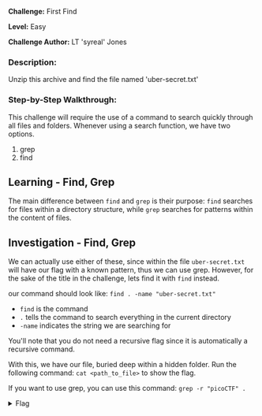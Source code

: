 **Challenge:** First Find

**Level:** Easy

**Challenge Author:** LT 'syreal' Jones

### Description: 
Unzip this archive and find the file named 'uber-secret.txt'

### Step-by-Step Walkthrough:
This challenge will require the use of a command to search quickly through all files and folders. Whenever using a search function, we have two options. 

1. grep
2. find

## Learning - Find, Grep
The main difference between `find` and `grep` is their purpose: `find` searches for files within a directory structure, while `grep` searches for patterns within the content of files. 

## Investigation - Find, Grep
We can actually use either of these, since within the file `uber-secret.txt` will have our flag with a known pattern, thus we can use grep. However, for the sake of the title in the challenge, lets find it with `find` instead.

our command should look like: `find . -name "uber-secret.txt"`

* `find` is the command
* `.` tells the command to search everything in the current directory
* `-name` indicates the string we are searching for

You'll note that you do not need a recursive flag since it is automatically a recursive command.

With this, we have our file, buried deep within a hidden folder. Run the following command: `cat <path_to_file>` to show the flag.

If you want to use grep, you can use this command: `grep -r "picoCTF" .`

<details><summary>Flag</summary>
    <pre>
    picoCTF{f1nd_15_f457_ab443fd1}
    </pre>
   </details>